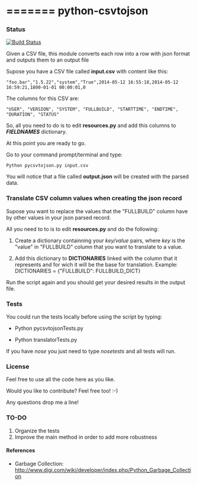 =======
python-csvtojson
================

### Status
[![Build Status](https://travis-ci.org/jcfausto/python-csvtojson.svg?branch=master)](https://travis-ci.org/jcfausto/python-csvtojson)

Given a CSV file, this module converts each row into a row with json format and outputs them to an output file

Supose you have a CSV file called **input.csv** with content like this:

```
"foo.bar","1.5.22","system","True",2014-05-12 16:55:18,2014-05-12 16:59:21,1800-01-01 00:00:01,0
```

The columns for this CSV are:

```
"USER", "VERSION", "SYSTEM", "FULLBUILD", "STARTTIME", "ENDTIME", "DURATION", "STATUS"
```

So, all you need to do is to edit **resources.py** and add this columns to ***FIELDNAMES*** dictionary.

At this point you are ready to go. 

Go to your command prompt/terminal and type: 

```
Python pycsvtojson.py input.csv
```

You will notice that a file called **output.json** will be created with the parsed data.

### Translate CSV column values when creating the json record

Supose you want to replace the values that the "FULLBUILD" column have by other values in your json parsed record.

All you need to to is to edit **resources.py** and do the following:

1. Create a dictionary containning your *key/value* pairs, where *key* is the "value" in "FULLBUILD" column that you want to translate to a value.

2. Add this dictionary to **DICTIONARIES** linked with the column that it represents and for wich it will be the base for translation. Example: DICTIONARIES = {"FULLBUILD": FULLBUILD_DICT}

Run the script again and you should get your desired results in the output file.


### Tests

You could run the tests locally before using the script by typing: 

- Python pycsvtojsonTests.py

- Python translatorTests.py

If you have *nose* you just need to type *nosetests* and all tests will run.

### License

Feel free to use all the code here as you like.

Would you like to contribute? Feel free too! :-) 

Any questions drop me a line!

### TO-DO

1. Organize the tests
2. Improve the main method in order to add more robustness

#### References

- Garbage Collection: http://www.digi.com/wiki/developer/index.php/Python_Garbage_Collection
